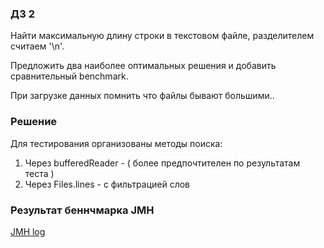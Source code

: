 ### ДЗ 2

Найти максимальную длину строки в текстовом файле, разделителем считаем '\n'.

Предложить два наиболее оптимальных решения и добавить сравнительный benchmark.

При загрузке данных помнить что файлы бывают большими..

### Решение
Для тестирования организованы методы поиска:
 1. Через bufferedReader - ( более предпочтителен по результатам теста )
 2. Через Files.lines - с фильтрацией слов

### Результат беннчмарка JMH
[JMH log](https://github.com/GaiverK/Enterprise/blob/master/SearchLongestWord/benchmarkResult.txt)

